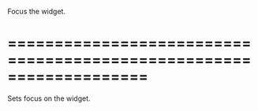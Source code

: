 <!--**
/*-------------------------------------------
    Auto-generated file. Do not modify.
-------------------------------------------

**-->
<!--d-->
Focus the widget.
<!--/d-->
===================================================================
===================================================================

<!--shortDescription-->
Sets focus on the widget.
<!--/shortDescription-->

<!--fullDescription-->

<!--/fullDescription-->